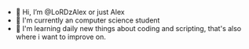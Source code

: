 - 👋 Hi, I’m @LoRDzAlex or just Alex
- 👀 I'm currently an computer science student
- 🌱 I'm learning daily new things about coding and scripting, that's also where i want to improve on.

<!---
LoRDzAlex/LoRDzAlex is a ✨ special ✨ repository because its `README.md` (this file) appears on your GitHub profile.
You can click the Preview link to take a look at your changes.
--->

